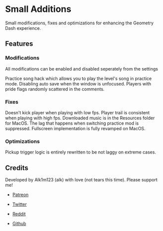 # Small Additions

Small modifications, fixes and optimizations for enhancing the Geometry Dash experience.

## Features

### Modifications

All modifications can be enabled and disabled seperately from the settings

Practice song hack which allows you to play the level's song in practice mode.
Disabling auto save when the window is unfocused.
Players with pride flags randomly scattered in the comments.

### Fixes

Doesn't kick player when playing with low fps.
Player trail is consistent when playing with high fps.
Downloaded music is in the Resources folder for MacOS.
The lag that happens when switching practice mod is suppressed.
Fullscreen implementation is fully revamped on MacOS.

### Optimizations

Pickup trigger logic is entirely rewritten to be not laggy on extreme cases.

## Credits

Developed by Alk1m123 (alk) with love (not tears this time). Please support me!

 * [Patreon](https://www.patreon.com/alk1m123)

 * [Twitter](https://twitter.com/alk1m123)

 * [Reddit](https://www.reddit.com/user/alk1m123)

 * [Github](https://github.com/altalk23/)
